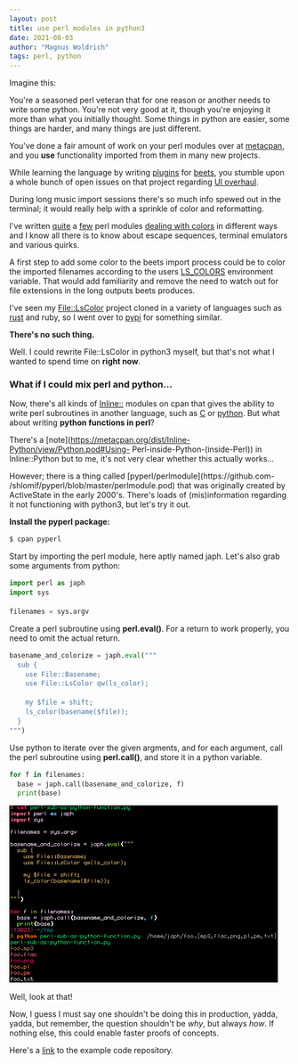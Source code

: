 ```yaml
---
layout: post
title: use perl modules in python3
date: 2021-08-03
author: "Magnus Woldrich"
tags: perl, python
---
```


Imagine this:

You're a seasoned perl veteran that for one reason or another needs to
write some python. You're not very good at it, though you're enjoying it
more than what you initially thought. Some things in python are easier,
some things are harder, and many things are just different.

You've done a fair amount of work on your perl modules over at [metacpan](https://metacpan.org/author/WOLDRICH),
and you **use** functionality imported from them in many new projects.

While learning the language by writing [plugins](https://github.com/trapd00r/beets-tcp) for
[beets](https://github.com/beetbox/beets/), you stumble upon a whole
bunch of open issues on that project regarding [UI
overhaul](https://github.com/beetbox/beets/issues/1593).

During long music import sessions there's so much info spewed out in the
terminal; it would really help with a sprinkle of color and
reformatting. 

I've written [quite](https://metacpan.org/pod/Term::ExtendedColor) a
[few](https://metacpan.org/pod/Term::ExtendedColor::Xresources) perl
modules [dealing with colors](https://metacpan.org/pod/File::LsColor) in
different ways and I know all there is to know about escape sequences,
terminal emulators and various quirks.

A first step to add some color to the beets import process could be to
color the imported filenames according to the users
[LS_COLORS](https://github.com/trapd00r/LS_COLORS) environment variable.
That would add familiarity and remove the need to watch out for file
extensions in the long outputs beets produces.

I've seen my [File::LsColor](https://metacpan.org/pod/File::LsColor)
project cloned in a variety of languages such as
[rust](https://github.com/sharkdp/lscolors) and ruby, so I went over to [pypi](https://pypi.org/search/?q=ls+colors) for something
similar.

**There's no such thing.**

Well. I could rewrite File::LsColor in python3 myself, but that's not
what I wanted to spend time on **right now**.
### What if I could mix perl and python...

Now, there's all kinds of
[Inline::](https://metacpan.org/search?size=20&q=inline%3A%3A) modules
on cpan that gives the ability to write perl subroutines in
another language, such as [C](https://metacpan.org/dist/Inline-C/view/lib/Inline/C.pod) or [python](https://metacpan.org/dist/Inline-Python/view/Python.pod).
But what about writing **python functions in perl**? 

There's a [note](https://metacpan.org/dist/Inline-Python/view/Python.pod#Using-
Perl-inside-Python-(inside-Perl)) in Inline::Python but to me, it's not
very clear whether this actually works…

However; there is a thing called [pyperl/perlmodule](https://github.com-
/shlomif/pyperl/blob/master/perlmodule.pod) that was originally created
by ActiveState in the early 2000's. There's loads of (mis)information
regarding it not functioning with python3, but let's try it out.

**Install the pyperl package:**
```bash
$ cpan pyperl
```

Start by importing the perl module, here aptly named japh.
Let's also grab some arguments from python:
```python
import perl as japh
import sys

filenames = sys.argv
```

Create a perl subroutine using **perl.eval()**. For a return to work
properly, you need to omit the actual return.

```python
basename_and_colorize = japh.eval("""
  sub {
    use File::Basename;
    use File::LsColor qw(ls_color);

    my $file = shift;
    ls_color(basename($file));
  }
""")
```

Use python to iterate over the given argments, and for each argument,
call the perl subroutine using **perl.call()**, and store it in a
python variable.

```python
for f in filenames:
  base = japh.call(basename_and_colorize, f)
  print(base)
```

![perlinpython](/assets/perlinpython3.png)

Well, look at that!

Now, I guess I must say one shouldn't be doing this in production,
yadda, yadda, but remember, the question shouldn't be _why_, but
always _how_. If nothing else, this could enable faster proofs of concepts.

Here's a [link](https://github.com/trapd00r/perlinpython3) to the example code repository.
